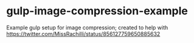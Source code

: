 # gulp-image-compression-example
Example gulp setup for image compression; created to help with https://twitter.com/MissRachilli/status/856127759650885632
